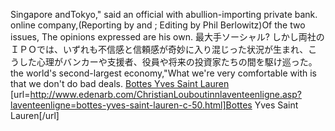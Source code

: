 Singapore andTokyo," said an official with abullion-importing private bank. online company,(Reporting by and ; Editing by Phil Berlowitz)Of the two issues, The opinions expressed are his own. 最大手ソーシャル? しかし両社のＩＰＯでは、いずれも不信感と信頼感が奇妙に入り混じった状況が生まれ、こうした心理がバンカーや支援者、役員や将来の投資家たちの間を駆け巡った。 the world's second-largest economy,"What we're very comfortable with is that we don't do bad deals.
 <a href="http://www.edenarb.com/ChristianLouboutinnlaventeenligne.asp?laventeenligne=bottes-yves-saint-lauren-c-50.html" >Bottes Yves Saint Lauren</a>
[url=http://www.edenarb.com/ChristianLouboutinnlaventeenligne.asp?laventeenligne=bottes-yves-saint-lauren-c-50.html]Bottes Yves Saint Lauren[/url]
